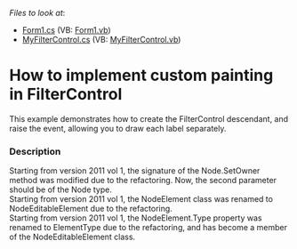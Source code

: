 <!-- default file list -->
*Files to look at*:

* [Form1.cs](./CS/Q264421/Form1.cs) (VB: [Form1.vb](./VB/Q264421/Form1.vb))
* [MyFilterControl.cs](./CS/Q264421/MyFilterControl.cs) (VB: [MyFilterControl.vb](./VB/Q264421/MyFilterControl.vb))
<!-- default file list end -->
# How to implement custom painting in FilterControl


<p>This example demonstrates how to create the FilterControl descendant, and raise the event, allowing you to draw each label separately.</p>


<h3>Description</h3>

<p>Starting from version 2011 vol 1, the signature of the Node.SetOwner method was modified due to the refactoring. Now, the second parameter should be of the Node type.<br />
Starting from version 2011 vol 1, the NodeElement class was renamed to NodeEditableElement due to the refactoring. <br />
Starting from version 2011 vol 1, the NodeElement.Type property was renamed to ElementType due to the refactoring, and has become a member of the NodeEditableElement class. </p>

<br/>


